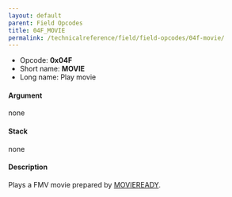 ```yaml
---
layout: default
parent: Field Opcodes
title: 04F_MOVIE
permalink: /technicalreference/field/field-opcodes/04f-movie/
---
```


-   Opcode: **0x04F**
-   Short name: **MOVIE**
-   Long name: Play movie

#### Argument

none

#### Stack

none

#### Description

Plays a FMV movie prepared by [MOVIEREADY](0A3_MOVIEREADY).
